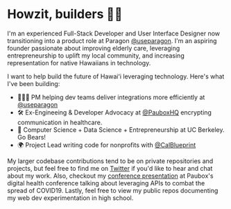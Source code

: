# Howzit, builders 🤙🏼

I'm an experienced Full-Stack Developer and User Interface Designer now transitioning into a product role at Paragon [@useparagon](https://useparagon.com). I'm an aspiring founder passionate about improving elderly care, leveraging entrepreneurship to uplift my local community, and increasing representation for native Hawaiians in technology.

I want to help build the future of Hawaiʻi leveraging technology. Here's what I've been building:

- 👨🏻‍💻 PM helping dev teams deliver integrations more efficiently at [@useparagon](https://useparagon.com)
- 🛠 Ex-Engineeing & Developer Advocacy at [@PauboxHQ](https://www.paubox.com/) encrypting communication in healthcare.
- 🐻 Computer Science + Data Science + Entrepreneurship at UC Berkeley. Go Bears!
- 🌍 Project Lead writing code for nonprofits with [@CalBlueprint](https://calblueprint.org/)

My larger codebase contributions tend to be on private repositories and projects, but feel free to find me on [Twitter](https://www.twitter.com/nickwongio) if you'd like to hear and chat about my work. Also, checkout my [conference presentation](https://www.youtube.com/watch?v=4ia21ZmHJKA) at Paubox's digital health conference talking about leveraging APIs to combat the spread of COVID19. Lastly, feel free to view my public repos documenting my web dev experimentation in high school.

<!--
**niwong/niwong** is a ✨ _special_ ✨ repository because its `README.md` (this file) appears on your GitHub profile.

Here are some ideas to get you started:

- 🔭 I’m currently working on ...
- 🌱 I’m currently learning ...
- 👯 I’m looking to collaborate on ...
- 🤔 I’m looking for help with ...
- 💬 Ask me about ...
- 📫 How to reach me: ...
- 😄 Pronouns: ...
- ⚡ Fun fact: ...
-->
